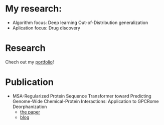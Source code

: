 # My research:
- Algorithm focus: Deep learning Out-of-Distribution generalization
- Aplication focus: Drug discovery

# Research
Chech out my [portfolio](https://tian-phd-cs-biology.notion.site/Tian-Cai-s-Research-2abbd915074846e8a493ff6302b4c343)!

# Publication
- MSA-Regularized Protein Sequence Transformer toward Predicting Genome-Wide Chemical-Protein Interactions: Application to GPCRome Deorphanization
  - [the paper](https://pubs.acs.org/doi/abs/10.1021/acs.jcim.0c01285)
  - [blog](https://tian-phd-cs-biology.notion.site/DISAE-a3f7b7573e2543de99beb91a9749ab3d)
